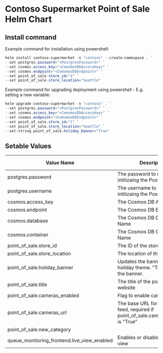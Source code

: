 # Contoso Supermarket Point of Sale Helm Chart
## Install command

Example command for installation using powershell:
```powershell
helm install contoso-supermarket -n "contoso" --create-namespace . `
--set postgres.password="<PostgresPassword>" `
--set cosmos.access_key="<ComsmosDbAccessKey>" `
--set cosmos.endpoint="<ComsmosDbEndpoint>" `
--set point_of_sale.store_id="1" `
--set point_of_sale.store_location="Seattle"
```

Example command for upgrading deployment using powershell - E.g. setting a new variable:
```powershell
helm upgrade contoso-supermarket -n "contoso" . `
--set postgres.password="<PostgresPassword>" `
--set cosmos.access_key="<ComsmosDbAccessKey>" `
--set cosmos.endpoint="<ComsmosDbEndpoint>" `
--set point_of_sale.store_id="1" `
--set point_of_sale.store_location="Seattle" `
--set-string point_of_sale.holiday_banner="True"
```

## Setable Values
| Value Name | Description | Required to be set | Default |
| --- | --- | --- | --- |
| postgres.password | The password to use when intilizaing the Postgres DB | Yes |  |
| postgres.username | The username to use when intilizaing the Postgres DB | No | "postgres" |
| cosmos.access_key | The Cosmos DB Access Key | Yes |  |
| cosmos.endpoint | The Cosmos DB Endpoint URL | Yes |  |
| cosmos.database | The Cosmos DB Database Name | No | "contoso" |
| cosmos.container | The Cosmos DB Container Name | No | "pos"  |
| point_of_sale.store_id | The ID of the store | Yes | |
| point_of_sale.store_location | The location of the store | Yes | |
| point_of_sale.holiday_banner | Updates the banner to show holiday theme. "True" shows the banner.  | No | "False" |
| point_of_sale.title | The title of the point of sale website | No | "Contoso Supermarket" |
| point_of_sale.cameras_enabled | Flag to enable cameras | No | "False" |
| point_of_sale.cameras_url | The base URL for the camera feed, required if point_of_sale.cameras_enabled is "True" | No | "" |
| point_of_sale.new_category |  | No | "True" |
| queue_monitoring_frontend.live_view_enabled | Enables or disables the live view  | No | "True" |
